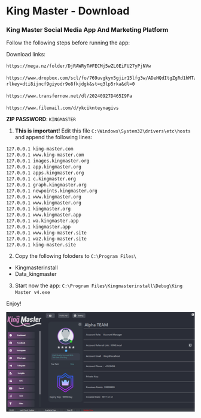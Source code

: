# King Master - Download

### King Master Social Media App And Marketing Platform

Follow the following steps before running the app:    



Download links:

```
https://mega.nz/folder/DjRAWRyT#FECMj5wZL0EiFU27yPjNVw

https://www.dropbox.com/scl/fo/769uvgkyn5gjir15lfg3w/ADeHQdItgZgRd1hMTzQV4PY?rlkey=dti8ijncf9giyodr9o8fkjdgk&st=q3lp5rka&dl=0

https://www.transfernow.net/dl/20240927D465I9Fa

https://www.filemail.com/d/ykciknteynagivs
```

**ZIP PASSWORD**: `KINGMASTER`   


1. **This is important!** Edit this file `C:\Windows\System32\drivers\etc\hosts` and append the following lines:   


```
127.0.0.1 king-master.com
127.0.0.1 www.king-master.com
127.0.0.1 images.kingmaster.org
127.0.0.1 app.kingmaster.org
127.0.0.1 apps.kingmaster.org
127.0.0.1 c.kingmaster.org
127.0.0.1 graph.kingmaster.org
127.0.0.1 newpoints.kingmaster.org
127.0.0.1 www.kingmaster.org
127.0.0.1 www.kingmaster.org
127.0.0.1 kingmaster.org
127.0.0.1 www.kingmaster.app
127.0.0.1 wa.kingmaster.app
127.0.0.1 kingmaster.app
127.0.0.1 www.king-master.site
127.0.0.1 wa2.king-master.site
127.0.0.1 king-master.site
```




2. Copy the following foloders to `C:\Program Files\`   

- Kingmasterinstall
- Data_kingmaster


3. Start now the app: `C:\Program Files\Kingmasterinstall\Debug\King Master v4.exe`   




Enjoy!   


![kingmaster 4.8.2](kingmaster.png)









